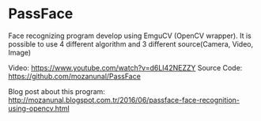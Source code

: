 # PassFace
Face recognizing program develop using EmguCV (OpenCV wrapper). It is possible to use 4 different algorithm and 3 different source(Camera, Video, Image)

Video:
https://www.youtube.com/watch?v=d6LI42NEZZY
Source Code:
https://github.com/mozanunal/PassFace

Blog post about this program:
http://mozanunal.blogspot.com.tr/2016/06/passface-face-recognition-using-opencv.html
